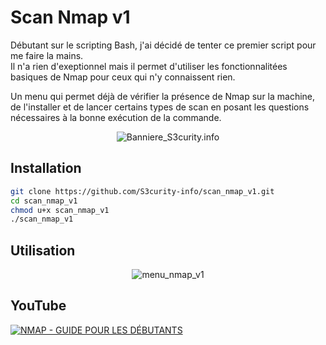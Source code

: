 # Scan Nmap v1

Débutant sur le scripting Bash, j'ai décidé de tenter ce premier script pour me faire la mains.  
Il n'a rien d'exeptionnel mais il permet d'utiliser les fonctionnalitées basiques de Nmap pour ceux qui n'y connaissent rien.  

Un menu qui permet déjà de vérifier la présence de Nmap sur la machine, de l'installer et de lancer certains types de scan en posant les questions nécessaires à la bonne exécution de la commande.

<div align="center">
  <img src="https://s3curity.info/wp/wp-content/uploads/2023/04/cropped-Logo-Rouge-Blanc-Fond-Noir-Grand.png" alt="Banniere_S3curity.info">
</div>

## Installation

```bash
git clone https://github.com/S3curity-info/scan_nmap_v1.git
cd scan_nmap_v1
chmod u+x scan_nmap_v1
./scan_nmap_v1
```

## Utilisation

<div align="center">
  <img src="https://s3curity.info/wp/wp-content/uploads/2024/01/Capture-decran-2024-01-18-123340.png" alt="menu_nmap_v1">
</div>

## YouTube
[![NMAP - GUIDE POUR LES DÉBUTANTS](https://s3curity.info/wp/wp-content/uploads/2023/11/Miniature-Video.jpg)](https://youtu.be/o5pJrwT57DQ)
